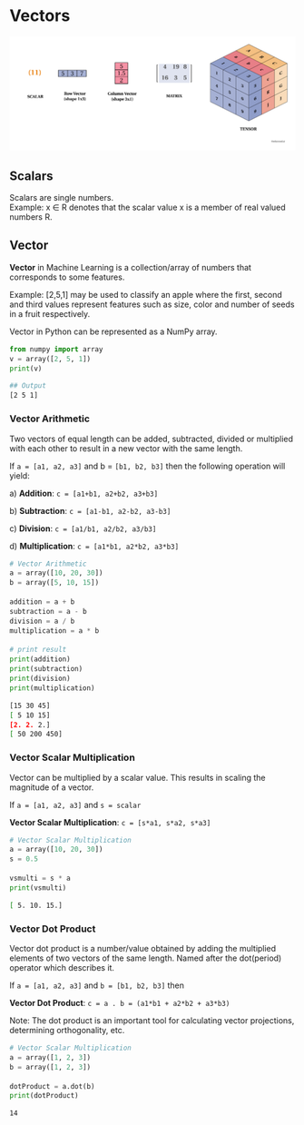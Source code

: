 # Vectors

![](../../.gitbook/assets/scalar_vector_matrix.png)

## **Scalars**

Scalars are single numbers.  
Example: x ∈ R denotes that the scalar value x is a member of real valued numbers R.

## Vector

**Vector** in Machine Learning is a collection/array of numbers that corresponds to some features. 

Example:  \[2,5,1\] may be used to classify an apple where the first, second and third values represent features such as size, color and number of seeds in a fruit respectively.

Vector in Python can be represented as a NumPy array.

```python
from numpy import array
v = array([2, 5, 1])
print(v)
```

```bash
## Output
[2 5 1]
```

### Vector Arithmetic <a id="Vector-Arithmetic"></a>

Two vectors of equal length can be added, subtracted, divided or multiplied with each other to result in a new vector with the same length.

If `a = [a1, a2, a3]` and b = `[b1, b2, b3]` then the following operation will yield:

a\) **Addition**: `c = [a1+b1, a2+b2, a3+b3]`

b\) **Subtraction**: `c = [a1-b1, a2-b2, a3-b3]`

c\) **Division**: `c = [a1/b1, a2/b2, a3/b3]`

d\) **Multiplication**: `c = [a1*b1, a2*b2, a3*b3]`

```python
# Vector Arithmetic
a = array([10, 20, 30])
b = array([5, 10, 15])

addition = a + b
subtraction = a - b
division = a / b
multiplication = a * b

# print result
print(addition)
print(subtraction)
print(division)
print(multiplication)
```

```bash
[15 30 45]
[ 5 10 15]
[2. 2. 2.]
[ 50 200 450]
```

### Vector Scalar Multiplication <a id="Vector-Scalar-Multiplication"></a>

Vector can be multiplied by a scalar value. This results in scaling the magnitude of a vector.

If `a = [a1, a2, a3]` and `s = scalar`

**Vector Scalar Multiplication**: `c = [s*a1, s*a2, s*a3]`

```python
# Vector Scalar Multiplication
a = array([10, 20, 30])
s = 0.5

vsmulti = s * a
print(vsmulti)
```

```bash
[ 5. 10. 15.]
```

### Vector Dot Product <a id="Vector-Dot-Product"></a>

Vector dot product is a number/value obtained by adding the multiplied elements of two vectors of the same length. Named after the dot\(period\) operator which describes it.

If `a = [a1, a2, a3]` and `b = [b1, b2, b3]` then

**Vector Dot Product**: `c = a . b = (a1*b1 + a2*b2 + a3*b3)`

Note: The dot product is an important tool for calculating vector projections, determining orthogonality, etc.

```python
# Vector Scalar Multiplication
a = array([1, 2, 3])
b = array([1, 2, 3])

dotProduct = a.dot(b)
print(dotProduct)
```

```bash
14
```

